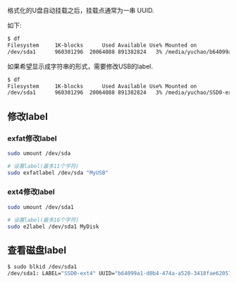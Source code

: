 
格式化的U盘自动挂载之后，挂载点通常为一串 UUID.

如下:

```bash
$ df
Filesystem     1K-blocks      Used Available Use% Mounted on
/dev/sda1      960301296  20064088 891382824   3% /media/yuchao/b64099a1-d0b4-474a-a520-3418fae62057
```

如果希望显示成字符串的形式，需要修改USB的label.

```bash
$ df
Filesystem     1K-blocks      Used Available Use% Mounted on
/dev/sda1      960301296  20064088 891382824   3% /media/yuchao/SSD0-ext4
```


## 修改label

### exfat修改label

```bash
sudo umount /dev/sda

# 设置label(最多11个字符)
sudo exfatlabel /dev/sda "MyUSB"
```

### ext4修改label

```bash
sudo umount /dev/sda1

# 设置label(最多16个字符)
sudo e2label /dev/sda1 MyDisk
```

## 查看磁盘label

```bash
$ sudo blkid /dev/sda1
/dev/sda1: LABEL="SSD0-ext4" UUID="b64099a1-d0b4-474a-a520-3418fae62057" BLOCK_SIZE="4096" TYPE="ext4" PARTUUID="8796a7ee-01"
```


